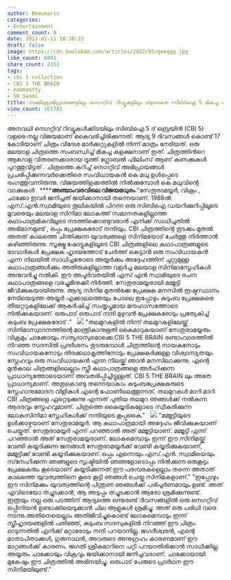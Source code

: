 ```yaml
---
author: Beaumaris
categories:
- Entertainment
comment_count: 0
date: 2022-05-11 10:20:23
draft: false
image: https://cdn.boolokam.com/articles/2022/05/geeggg.jpg
like_count: 6941
share_count: 2153
tags:
- cbi 5 collection
- CBI 5 THE BRAIN
- mammootty
- SN Swami
title: സമ്മിശ്രാഭിപ്രായങ്ങളിലും നെഗറ്റിവ് റിവ്യൂകളിലും തളരാതെ സിബിഐ 5 മികച്ച കളക്ഷനിലേക്ക്
view_count: 161781
---
```


അനവധി നെഗറ്റിവ് റിവ്യൂകൾക്കിടയിലും സിബിഐ 5 ദ് ബ്രെയിന്‍ (CBI 5) വളരെ നല്ല വിജയമാണ് കൈവരിച്ചിരിക്കുന്നത്. ആദ്യ 9 ദിവസങ്ങൾ കൊണ്ട് 17 കോടിയാണ് ചിത്രം വിദേശ മാര്‍ക്കറ്റുകളില്‍ നിന്ന് മാത്രം നേടിയത്. ഒരു മലയാള ചിത്രത്തെ സംബന്ധിച്ച് മികച്ച കളക്ഷനാണ് ഇത്. ചിത്രത്തിന്‍റെ ആഗോള വിതരണക്കാരായ ട്രൂത്ത് ഗ്ലോബല്‍ ഫിലിംസ് ആണ് കണക്കുകൾ പുറത്തുവിട്ടത് . ചിത്രത്തെ കുറിച്ച് നെഗറ്റിവ് അഭിപ്രായങ്ങൾ പ്രചരിപ്പിക്കുന്നവർക്കെതിരെ സംവിധായകൻ കെ മധു ഉൾപ്പെടെ രംഗത്തുവന്നിരുന്നു. വിജയത്തിളക്കത്തിൽ നിൽക്കുമ്പോൾ കെ മധുവിന്റെ വാക്കുകൾ &nbsp; ******അഞ്ചാംവരവിലെ വിജയമധുരം** "സേതുരാമയ്യർ, വിക്രം , ചാക്കോ ഇവർ ജനിച്ചത് ജയിക്കാനായി തന്നെയാണ്. 1988ൽ എസ്.എൻ.സ്വാമിയുടെ തൂലികയിൽ പിറന്ന ഒരു സിബിഐ ഡയറിക്കുറിപ്പിലൂടെ മൂവരെയും മലയാള സിനിമാ ലോകത്ത് സമാനതകളില്ലാത്ത കഥാപാത്രമികവിലൂടെ നടത്തിക്കൊണ്ടുവരാൻ എനിക്ക് സാധിച്ചതിൽ അഭിമാനമുണ്ട് , ഒപ്പം പ്രേക്ഷകരോട് നന്ദിയും. CBI ചിത്രത്തിന്റെ തുടക്കം മുതൽ അതത് കാലത്തെ ചിന്തിക്കുന്ന യുവത്വങ്ങളെ സിനിമയോട് ചേർത്തു നിർത്താൻ കഴിഞ്ഞിരുന്നു. സൂക്ഷ്മ ഷോട്ടുകളിലൂടെ CBI ചിത്രങ്ങളിലെ കഥാപാത്രങ്ങളുടെ ഭാവാദികൾ പ്രേക്ഷക ഹൃദയത്തോട് ചേർത്ത് കെട്ടാൻ ഒരു സംവിധായകൻ എന്ന നിലയിൽ സാധിച്ചതോടെ അയ്യർക്കും അദ്ദേഹത്തിന് ചുറ്റുമുള്ള കഥാപാത്രങ്ങൾക്കും അതിരുകളില്ലാത്ത വളർച്ച മലയാള സിനിമാസ്നേഹികൾ അനുവദിച്ചു നൽകി. ഈ അപൂർവതയിൽ എസ് എൻ സ്വാമിയുടെ രചന കഥാപാത്രങ്ങളെ വരച്ചുമിനുക്കി നിർത്തി. സേതുരാമയ്യരായി മമ്മൂട്ടി ജീവിക്കുകയായിരുന്നു. ആദ്യ സിനിമ മുതൽക്കേ പ്രേക്ഷക മനസിൽ ഇഷ്ടസ്ഥാനം നേടിയെടുത്ത അയ്യർ എക്കാലത്തെയും പോലെ ഇപ്പോഴും കുടുംബ പ്രേക്ഷകരെ തീയറ്ററുകളിലേക്ക് ആകർഷിച്ച് സംതൃപ്തമായ മന്ദഹാസത്തോടെ നിൽക്കുകയാണ്. ഒരുപാട് ഒരുപാട് നന്ദി മുഴുവൻ പ്രേക്ഷകരോടും പ്രത്യേകിച്ച് കുടുംബ പ്രേക്ഷകരോട് ." &nbsp; ![](https://cdn.boolokam.com/articles/2022/05/geeggg.jpg) "തലമുറകളിൽ നിന്ന് തലമുറകളിലേയ്ക്ക് സിനിമാസ്വാദനത്തിന്റെ മാന്ത്രികാനുഭൂതി കൈമാറുകയാണ് സേതുരാമയ്യരും വിക്രമും ചാക്കോയും സത്യദാസുമൊക്കെ.CBI 5 THE BRAIN രണ്ടാംവാരത്തിൽ നിറഞ്ഞ സദസിൽ പ്രദർശനം തുടരുമ്പോൾ ചിത്രത്തിന്റെ നായകനോടും സംവിധായകനോടും തിരക്കഥാകൃത്തിനോടും പ്രേക്ഷകർക്കുള്ള വിശ്വാസ്യതയും സ്നേഹവും ഒരു സംവിധായകൻ എന്ന നിലയ്ക്ക് ഞാൻ മനസിലാക്കുന്നു. എന്റെ മുൻകാല ചിത്രങ്ങളിലെല്ലാം സ്ത്രീ കഥാപാത്രങ്ങളെ അർഹിക്കുന്ന പ്രാധാന്യത്തോടെയാണ് അവതരിപ്പിച്ചിട്ടുള്ളത്. CBI 5 THE BRAIN ലും അതേ പ്രാധാന്യമാണ്. അതുകൊണ്ടു തന്നെയാകാം കുടുംബപ്രേക്ഷകരുടെ സ്നേഹാനുമോദന വിളികൾ എന്റെ ഫോണിലെത്തുന്നത്. തലമുറകൾ മാറി മാറി CBI ചിത്രങ്ങളെ ഏറ്റെടുക്കുന്നു എന്നത് പുതിയ തലമുറ ഞങ്ങൾക്ക് നൽകുന്ന ആദരവും സ്നേഹവുമാണ്. ചിത്രത്തെ കൈയ്യടികളോടെ സ്വീകരിക്കുന്ന ലോകസിനിമാ സ്നേഹികൾക്ക് നന്ദിയുടെ കൂപ്പുകൈ." &nbsp; ![](https://cdn.boolokam.com/articles/2022/05/brbrbbb.jpg) "മമ്മൂട്ടിയുടെ ഉൾക്കാഴ്ചയാണ് സേതുരാമയ്യർ. ആ കഥാപാത്രമായി അദ്ദേഹം ജീവിക്കുകയാണ് ചെയ്തത്. സേതുരാമയ്യര്‍ എന്ന് പറഞ്ഞാല്‍ അത് മമ്മൂട്ടിയാണ്. മമ്മൂട്ടി എന്ന് പറഞ്ഞാല്‍ അത് സേതുരാമയ്യരാണ്. ലോകമെമ്പാടും ഇന്ന് ഈ സിനിമയ്ക്ക് വേണ്ടി കയ്യടിക്കുന്ന ജനങ്ങള്‍ സേതുരാമയ്യര്‍ക്ക് വേണ്ടി കയ്യടിക്കുകയാണ്, മമ്മൂട്ടിക്ക് വേണ്ടി കയ്യടിക്കുകയാണ്. ഒപ്പം എന്നെയും എസ്.എന്‍. സ്വാമിയെയും സ്‌നേഹിക്കുന്ന ഞങ്ങളുടെ സൃഷ്ടിയില്‍ ഞങ്ങളോടൊപ്പം നില്‍ക്കുന്ന ഒരുകൂട്ടം പ്രേക്ഷകരും കൂടെയാണ് കയ്യടിക്കുന്നത്.ഈ പരമ്പരകളെല്ലാം തന്നെ അതാത് കാലത്തെ യുവത്വത്തിനെ കൂടെ കൂട്ടി ഞങ്ങള്‍ ചെയ്ത സിനിമകളാണ്." "ഇപ്പോഴും ഈ സിനിമക്കും യുവത്വത്തിന്റെ പിന്തുണ ഞങ്ങള്‍ക്ക് പരിപൂര്‍ണമായും ഉണ്ട്. അത് എവിടെയോ തച്ചുടക്കാന്‍, ആ അടുപ്പം തച്ചുടക്കാന്‍ ആരോ ശ്രമിക്കുന്നുണ്ട്. ഇത്രയും നല്ല ഒരു പടത്തിന് ആദ്യത്തെ ഒന്നുരണ്ട് ദിവസങ്ങളില്‍ ഒരു നെഗറ്റീവ് ഒപ്പീനിയന്‍ ഉണ്ടാക്കിയെടുക്കാന്‍ ചില ആളുകള്‍ ശ്രമിച്ചു. അത് ഒരു പരിധി വരെ നടന്നു.അതിനെയെല്ലാം അതിജീവിച്ചുകൊണ്ട് ലോകമെമ്പാടും ഇന്ന് സ്ത്രീഹൃദയങ്ങളില്‍ പതിഞ്ഞ്, കുടുംബ സദസുകളില്‍ നിറഞ്ഞ് ഈ ചിത്രം ഓടുന്നതില്‍ എനിക്ക് മറ്റാരോടും നന്ദി പറയാനില്ല. ജഗദീശ്വരന്‍, എന്റെ മാതാപിതാക്കള്‍, ഗുരുനാഥന്‍, അവരുടെ അനുഗ്രഹം കാരണമാണ് ഈ മാറ്റങ്ങള്‍ക്ക് കാരണം. ജ​ഗതി ശ്രീകുമാറിനെ പറ്റി പറയാതിരിക്കാൻ സാധിക്കില്ല. അയ്യരും ചാക്കോയും വിക്രവും ജയിക്കാനായി ജനിച്ചവരാണ്. ചാക്കോയായി മുകേഷും ഈ ചിത്രത്തിൽ അഭിനയിച്ചു. ഒരുപാട് പേരുടെ പ്രാർഥന ഈ സിനിമയിലുണ്ട്." &nbsp;  &nbsp;